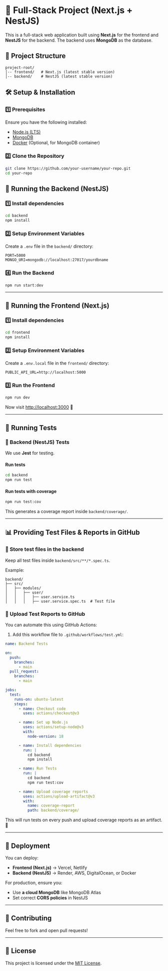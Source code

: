 # 🚀 Full-Stack Project (Next.js + NestJS)

This is a full-stack web application built using **Next.js** for the frontend and **NestJS** for the backend. The backend uses **MongoDB** as the database.

## 📂 Project Structure
```
project-root/
│-- frontend/   # Next.js (latest stable version)
│-- backend/    # NestJS (latest stable version)
```

## 🛠️ Setup & Installation

### 1️⃣ Prerequisites
Ensure you have the following installed:
- [Node.js (LTS)](https://nodejs.org/) 
- [MongoDB](https://www.mongodb.com/try/download/community)
- [Docker](https://www.docker.com/) (Optional, for MongoDB container)

### 2️⃣ Clone the Repository
```sh
git clone https://github.com/your-username/your-repo.git
cd your-repo
```

## 🚀 Running the Backend (NestJS)

### 1️⃣ Install dependencies
```sh
cd backend
npm install
```

### 2️⃣ Setup Environment Variables
Create a `.env` file in the `backend/` directory:
```env
PORT=5000
MONGO_URI=mongodb://localhost:27017/yourdbname
```

### 4️⃣ Run the Backend
```sh
npm run start:dev
```

---

## 🎨 Running the Frontend (Next.js)

### 1️⃣ Install dependencies
```sh
cd frontend
npm install
```

### 2️⃣ Setup Environment Variables
Create a `.env.local` file in the `frontend/` directory:
```env
PUBLIC_API_URL=http://localhost:5000
```

### 3️⃣ Run the Frontend
```sh
npm run dev
```

Now visit [http://localhost:3000](http://localhost:3000) 🎉

---

## 🧪 Running Tests

### 🔹 Backend (NestJS) Tests
We use **Jest** for testing.

#### Run tests
```sh
cd backend
npm run test
```

#### Run tests with coverage
```sh
npm run test:cov
```

This generates a coverage report inside `backend/coverage/`.

---

## 📊 Providing Test Files & Reports in GitHub

### 🔹 Store test files in the backend
Keep all test files inside `backend/src/**/*.spec.ts`.

Example:
```
backend/
├── src/
│   ├── modules/
│   │   ├── user/
│   │   │   ├── user.service.ts
│   │   │   ├── user.service.spec.ts  # Test file
```

### 🔹 Upload Test Reports to GitHub
You can automate this using GitHub Actions:
1. Add this workflow file to `.github/workflows/test.yml`:

```yaml
name: Backend Tests

on:
  push:
    branches:
      - main
  pull_request:
    branches:
      - main

jobs:
  test:
    runs-on: ubuntu-latest
    steps:
      - name: Checkout code
        uses: actions/checkout@v3

      - name: Set up Node.js
        uses: actions/setup-node@v3
        with:
          node-version: 18

      - name: Install dependencies
        run: |
          cd backend
          npm install

      - name: Run Tests
        run: |
          cd backend
          npm run test:cov

      - name: Upload coverage reports
        uses: actions/upload-artifact@v3
        with:
          name: coverage-report
          path: backend/coverage/
```

This will run tests on every push and upload coverage reports as an artifact. 🎯

---

## 🚀 Deployment
You can deploy:
- **Frontend (Next.js)** → Vercel, Netlify
- **Backend (NestJS)** → Render, AWS, DigitalOcean, or Docker

For production, ensure you:
- Use **a cloud MongoDB** like MongoDB Atlas
- Set correct **CORS policies** in NestJS

---

## 🎯 Contributing
Feel free to fork and open pull requests!

---

## 📜 License
This project is licensed under the [MIT License](LICENSE).

